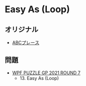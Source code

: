 # Easy As (Loop)

## オリジナル
- [ABCプレース](easyas.md)

## 問題
- [WPF PUZZLE GP 2021 ROUND 7](../questions/wpfpgp2021_7.md)
	- 13\. Easy As (Loop)
